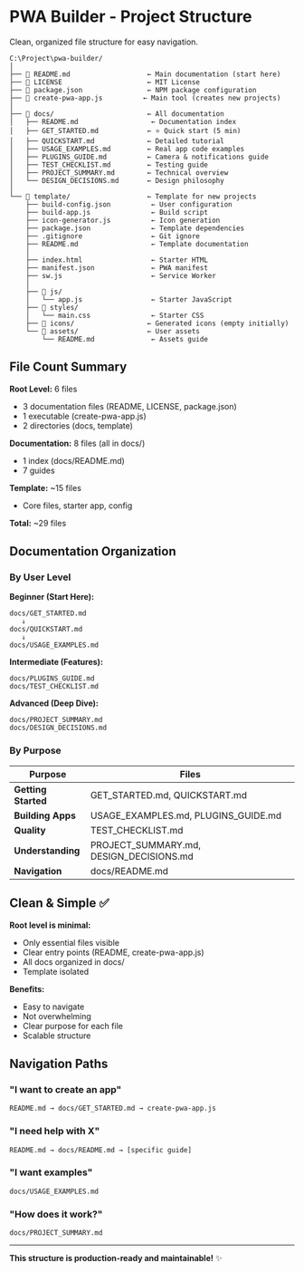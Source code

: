 # PWA Builder - Project Structure

Clean, organized file structure for easy navigation.

```
C:\Project\pwa-builder/
│
├── 📄 README.md                   ← Main documentation (start here)
├── 📄 LICENSE                     ← MIT License
├── 📄 package.json                ← NPM package configuration
├── 🔧 create-pwa-app.js          ← Main tool (creates new projects)
│
├── 📁 docs/                       ← All documentation
│   ├── README.md                  ← Documentation index
│   ├── GET_STARTED.md            ← ⭐ Quick start (5 min)
│   ├── QUICKSTART.md             ← Detailed tutorial
│   ├── USAGE_EXAMPLES.md         ← Real app code examples
│   ├── PLUGINS_GUIDE.md          ← Camera & notifications guide
│   ├── TEST_CHECKLIST.md         ← Testing guide
│   ├── PROJECT_SUMMARY.md        ← Technical overview
│   └── DESIGN_DECISIONS.md       ← Design philosophy
│
└── 📁 template/                   ← Template for new projects
    ├── build-config.json          ← User configuration
    ├── build-app.js               ← Build script
    ├── icon-generator.js          ← Icon generation
    ├── package.json               ← Template dependencies
    ├── .gitignore                 ← Git ignore
    ├── README.md                  ← Template documentation
    │
    ├── index.html                 ← Starter HTML
    ├── manifest.json              ← PWA manifest
    ├── sw.js                      ← Service Worker
    │
    ├── 📁 js/
    │   └── app.js                 ← Starter JavaScript
    ├── 📁 styles/
    │   └── main.css               ← Starter CSS
    ├── 📁 icons/                  ← Generated icons (empty initially)
    └── 📁 assets/                 ← User assets
        └── README.md              ← Assets guide
```

## File Count Summary

**Root Level:** 6 files
- 3 documentation files (README, LICENSE, package.json)
- 1 executable (create-pwa-app.js)
- 2 directories (docs, template)

**Documentation:** 8 files (all in docs/)
- 1 index (docs/README.md)
- 7 guides

**Template:** ~15 files
- Core files, starter app, config

**Total:** ~29 files

## Documentation Organization

### By User Level

**Beginner (Start Here):**
```
docs/GET_STARTED.md
   ↓
docs/QUICKSTART.md
   ↓
docs/USAGE_EXAMPLES.md
```

**Intermediate (Features):**
```
docs/PLUGINS_GUIDE.md
docs/TEST_CHECKLIST.md
```

**Advanced (Deep Dive):**
```
docs/PROJECT_SUMMARY.md
docs/DESIGN_DECISIONS.md
```

### By Purpose

| Purpose | Files |
|---------|-------|
| **Getting Started** | GET_STARTED.md, QUICKSTART.md |
| **Building Apps** | USAGE_EXAMPLES.md, PLUGINS_GUIDE.md |
| **Quality** | TEST_CHECKLIST.md |
| **Understanding** | PROJECT_SUMMARY.md, DESIGN_DECISIONS.md |
| **Navigation** | docs/README.md |

## Clean & Simple ✅

**Root level is minimal:**
- Only essential files visible
- Clear entry points (README, create-pwa-app.js)
- All docs organized in docs/
- Template isolated

**Benefits:**
- Easy to navigate
- Not overwhelming
- Clear purpose for each file
- Scalable structure

## Navigation Paths

### "I want to create an app"
```
README.md → docs/GET_STARTED.md → create-pwa-app.js
```

### "I need help with X"
```
README.md → docs/README.md → [specific guide]
```

### "I want examples"
```
docs/USAGE_EXAMPLES.md
```

### "How does it work?"
```
docs/PROJECT_SUMMARY.md
```

---

**This structure is production-ready and maintainable!** ✨
